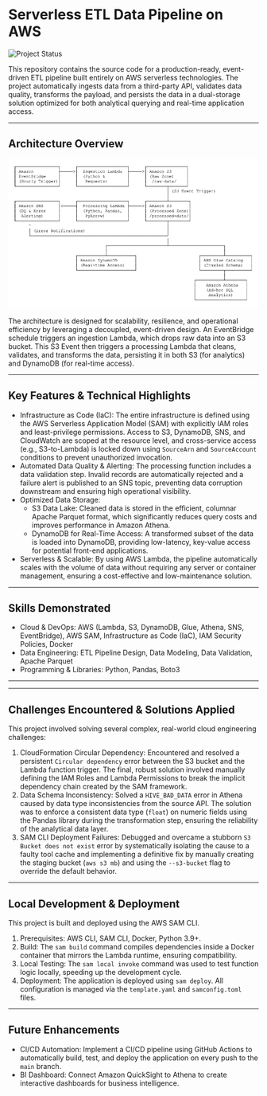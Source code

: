 # Serverless ETL Data Pipeline on AWS
![Project Status](https://img.shields.io/badge/status-complete-green)

This repository contains the source code for a production-ready, event-driven ETL pipeline built entirely on AWS serverless technologies. The project automatically ingests data from a third-party API, validates data quality, transforms the payload, and persists the data in a dual-storage solution optimized for both analytical querying and real-time application access.

---
## Architecture Overview
![Architecture](./architecture.png)

The architecture is designed for scalability, resilience, and operational efficiency by leveraging a decoupled, event-driven design. An EventBridge schedule triggers an ingestion Lambda, which drops raw data into an S3 bucket. This S3 Event then triggers a processing Lambda that cleans, validates, and transforms the data, persisting it in both S3 (for analytics) and DynamoDB (for real-time access).

---
## Key Features & Technical Highlights

* Infrastructure as Code (IaC): The entire infrastructure is defined using the AWS Serverless Application Model (SAM) with explicitly IAM roles and least-privilege permissions. Access to S3, DynamoDB, SNS, and CloudWatch are scoped at the resource level, and cross-service access (e.g., S3-to-Lambda) is locked down using `SourceArn` and `SourceAccount` conditions to prevent unauthorized invocation.
* Automated Data Quality & Alerting: The processing function includes a data validation step. Invalid records are automatically rejected and a failure alert is published to an SNS topic, preventing data corruption downstream and ensuring high operational visibility.
* Optimized Data Storage:
    * S3 Data Lake: Cleaned data is stored in the efficient, columnar Apache Parquet format, which significantly reduces query costs and improves performance in Amazon Athena.
    * DynamoDB for Real-Time Access: A transformed subset of the data is loaded into DynamoDB, providing low-latency, key-value access for potential front-end applications.
* Serverless & Scalable: By using AWS Lambda, the pipeline automatically scales with the volume of data without requiring any server or container management, ensuring a cost-effective and low-maintenance solution.

---
## Skills Demonstrated
* Cloud & DevOps: AWS (Lambda, S3, DynamoDB, Glue, Athena, SNS, EventBridge), AWS SAM, Infrastructure as Code (IaC), IAM Security Policies, Docker
* Data Engineering: ETL Pipeline Design, Data Modeling, Data Validation, Apache Parquet
* Programming & Libraries: Python, Pandas, Boto3

---

---
## Challenges Encountered & Solutions Applied

This project involved solving several complex, real-world cloud engineering challenges:

1.  CloudFormation Circular Dependency: Encountered and resolved a persistent `Circular dependency` error between the S3 bucket and the Lambda function trigger. The final, robust solution involved manually defining the IAM Roles and Lambda Permissions to break the implicit dependency chain created by the SAM framework.
2.  Data Schema Inconsistency: Solved a `HIVE_BAD_DATA` error in Athena caused by data type inconsistencies from the source API. The solution was to enforce a consistent data type (`float`) on numeric fields using the Pandas library during the transformation step, ensuring the reliability of the analytical data layer.
3.  SAM CLI Deployment Failures: Debugged and overcame a stubborn `S3 Bucket does not exist` error by systematically isolating the cause to a faulty tool cache and implementing a definitive fix by manually creating the staging bucket (`aws s3 mb`) and using the `--s3-bucket` flag to override the default behavior.

---
## Local Development & Deployment

This project is built and deployed using the AWS SAM CLI.

1.  Prerequisites: AWS CLI, SAM CLI, Docker, Python 3.9+.
2.  Build: The `sam build` command compiles dependencies inside a Docker container that mirrors the Lambda runtime, ensuring compatibility.
3.  Local Testing: The `sam local invoke` command was used to test function logic locally, speeding up the development cycle.
4.  Deployment: The application is deployed using `sam deploy`. All configuration is managed via the `template.yaml` and `samconfig.toml` files.

---
## Future Enhancements

* CI/CD Automation: Implement a CI/CD pipeline using GitHub Actions to automatically build, test, and deploy the application on every push to the `main` branch.
* BI Dashboard: Connect Amazon QuickSight to Athena to create interactive dashboards for business intelligence.
